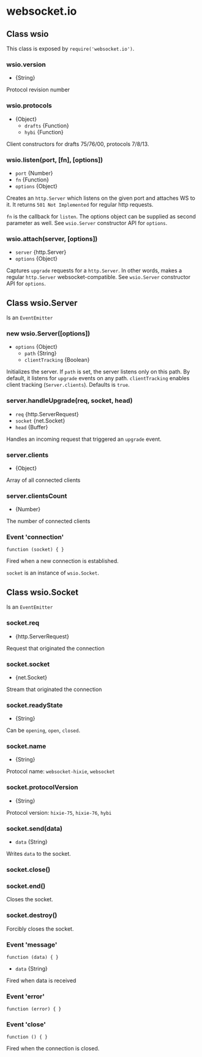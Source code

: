 # websocket.io

## Class wsio

This class is exposed by `require('websocket.io')`.

### wsio.version

* {String}

Protocol revision number

### wsio.protocols

* {Object}
  * `drafts` {Function}
  * `hybi` {Function}

Client constructors for drafts 75/76/00, protocols 7/8/13.

### wsio.listen(port, [fn], [options])

* `port` {Number}
* `fn` {Function}
* `options` {Object}

Creates an `http.Server` which listens on the given port and attaches WS to it. It returns `501 Not Implemented` for regular http requests.

`fn` is the callback for `listen`. The options object can be supplied as second parameter as well. See `wsio.Server` constructor API for `options`.

### wsio.attach(server, [options])

* `server` {http.Server}
* `options` {Object}

Captures `upgrade` requests for a `http.Server`. In other words, makes a regular `http.Server` websocket-compatible. See `wsio.Server` constructor API for `options`.

## Class wsio.Server

Is an `EventEmitter`

### new wsio.Server([options])

* `options` {Object}
  * `path` {String}
  * `clientTracking` {Boolean}

Initializes the server. If `path` is set, the server listens only on this path. By default, it listens for `upgrade` events on any path. `clientTracking` enables client tracking (`Server.clients`). Defaults is `true`.

### server.handleUpgrade(req, socket, head)

* `req` {http.ServerRequest}
* `socket` {net.Socket}
* `head` {Buffer}

Handles an incoming request that triggered an `upgrade` event.

### server.clients

* {Object}

Array of all connected clients

### server.clientsCount

* {Number}

The number of connected clients

### Event 'connection'

`function (socket) { }`

Fired when a new connection is established.

`socket` is an instance of `wsio.Socket`.


## Class wsio.Socket

Is an `EventEmitter`

### socket.req

* {http.ServerRequest}

Request that originated the connection

### socket.socket

* {net.Socket}

Stream that originated the connection


### socket.readyState

* {String}

Can be `opening`, `open`, `closed`.

### socket.name

* {String}

Protocol name: `websocket-hixie`, `websocket`

### socket.protocolVersion

* {String}

Protocol version: `hixie-75`, `hixie-76`, `hybi`

### socket.send(data)

* `data` {String}

Writes `data` to the socket.

### socket.close()
### socket.end()

Closes the socket.

### socket.destroy()

Forcibly closes the socket.

### Event 'message'

`function (data) { }`

* `data` {String}

Fired when data is received

### Event 'error'

`function (error) { }`

### Event 'close'

`function () { }`

Fired when the connection is closed.

